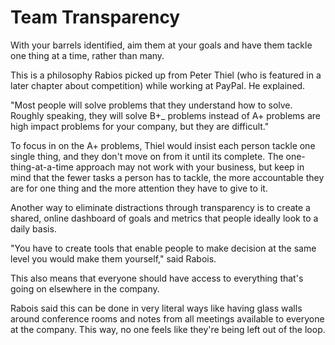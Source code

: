 # Team Transparency

With your barrels identified, aim them at your goals and have them
tackle one thing at a time, rather than many.

This is a philosophy Rabios picked up from Peter Thiel (who is featured
in a later chapter about competition) while working at PayPal. He
explained.

"Most people will solve problems that they understand how to solve.
Roughly speaking, they will solve B+_ problems instead of A+ problems
are high impact problems for your company, but they are difficult."

To focus in on the A+ problems, Thiel would insist each person tackle
one single thing, and they don't move on from it until its complete. The
one-thing-at-a-time approach may not work with your business, but keep
in mind that the fewer tasks a person has to tackle, the more accountable
they are for one thing and the more attention they have to give to it.

Another way to eliminate distractions through transparency is to create
a shared, online dashboard of goals and metrics that people ideally look
to a daily basis.

"You have to create tools that enable people to make decision at the
same level you would make them yourself," said Rabois. 

This also means that everyone should have access to everything that's
going on elsewhere in the company.

Rabois said this can be done in very literal ways like having glass
walls around conference rooms and notes from all meetings available to
everyone at the company. This way, no one feels like they're being left
out of the loop.

